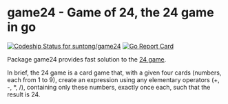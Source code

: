 # game24 - Game of 24, the 24 game in go

[![Codeship Status for suntong/game24](https://codeship.com/projects/5d8d73f0-b7eb-0133-a4ff-6ef29f71ac4a/status?branch=master)](https://codeship.com/projects/134956)
[![Go Report Card](https://goreportcard.com/badge/github.com/suntong/game24)](https://goreportcard.com/report/github.com/suntong/game24)

Package game24 provides fast solution to the [24 game](http://rosettacode.org/wiki/24_game).

In brief, the 24 game is a card game that, with a given four cards (numbers, each from 1 to 9), create an expression using any elementary operators (+, -, *, /), containing only these numbers, exactly once each, such that the result is 24.

